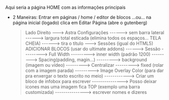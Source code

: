 Aqui seria a página HOME com as informações principais 

- 2 Maneiras: Entrar em páginas / home / editor de blocos ...ou... na página inicial (logado) clica em Editar Página (abre o gutenberg)
    > Lado Direito
    > ---> Astra Configurações
    > ------> sem barra lateral
    > ------> largura total esticada (elimina todos os espaços... TELA CHEIA)
    > ------> tira o título
    > ---> Sessões (igual do HTML5) ADICIONAR BLOCOS (usar do ultimate addons)
    > ------> Sessão
    > ---------> Full Width
    > ---------> inner width (padrão 1200)
    > ---------> Spacing(padding, magin...)
    > ---------> background (imagem ou vídeo)
    > ---------> Centralizar
    > ---------> fixed (rolar com a imagem parada)
    > ---------> Image Overlay Color (para dar pra enxergar o texto escrito no meio)
    > ------------> Criar um bloco de infobox para escrever
    > ---------------> Posso deixar icones mas uma imagem fica TOP (exemplo uma barra customizada)
    > ---------------> escrever nomes e dizeres